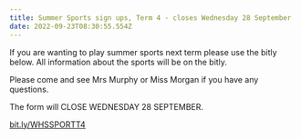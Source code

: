 ```yaml
---
title: Summer Sports sign ups, Term 4 - closes Wednesday 28 September
date: 2022-09-23T08:30:55.554Z
---
```

If you are wanting to play summer sports next term please use the bitly below. All information about the sports will be on the bitly.

Please come and see Mrs Murphy or Miss Morgan if you have any questions.

The form will CLOSE WEDNESDAY 28 SEPTEMBER.

[bit.ly/WHSSPORTT4](https://docs.google.com/forms/d/e/1FAIpQLSfxPLfDofXnvs_7IXzkWgkY3d98biz3Ba7q1e1D8Db2hBLuWQ/viewform)